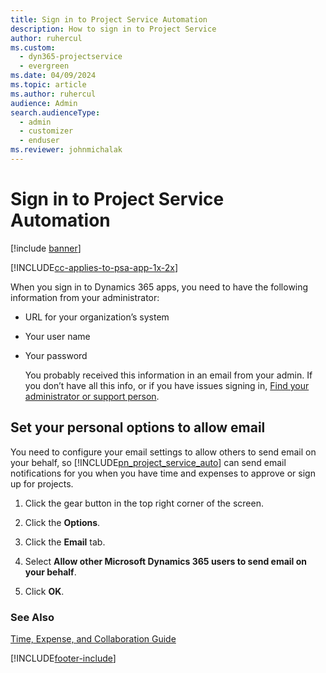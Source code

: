 ```yaml
---
title: Sign in to Project Service Automation
description: How to sign in to Project Service
author: ruhercul
ms.custom: 
  - dyn365-projectservice
  - evergreen
ms.date: 04/09/2024
ms.topic: article
ms.author: ruhercul
audience: Admin
search.audienceType: 
  - admin
  - customizer
  - enduser
ms.reviewer: johnmichalak
---
```



# Sign in to Project Service Automation

[!include [banner](../includes/psa-now-project-operations.md)]

[!INCLUDE[cc-applies-to-psa-app-1x-2x](../includes/cc-applies-to-psa-app-1x-2x.md)]

When you sign in to Dynamics 365 apps, you need to have the following information from your administrator:  
  
- URL for your organization’s system  
  
- Your user name  
  
- Your password  
  
  You probably received this information in an email from your admin. If you don’t have all this info, or if you have issues signing in, [Find your administrator or support person](/dynamics365/customerengagement/on-premises/basics/find-administrator-support).  
  
## Set your personal options to allow email  
 You need to configure your email settings to allow others to send email on your behalf, so [!INCLUDE[pn_project_service_auto](../includes/pn-project-service-auto.md)] can send email notifications for you when you have time and expenses to approve or sign up for projects.  
  
1.  Click the gear button in the top right corner of the screen.  
  
2.  Click the **Options**.  
  
3.  Click the **Email** tab.  
  
4.  Select **Allow other Microsoft Dynamics 365 users to send email on your behalf**.  
  
5.  Click **OK**.  
  
### See Also  
 [Time, Expense, and Collaboration Guide](../psa/time-expense-collaboration-guide.md)


[!INCLUDE[footer-include](../includes/footer-banner.md)]
